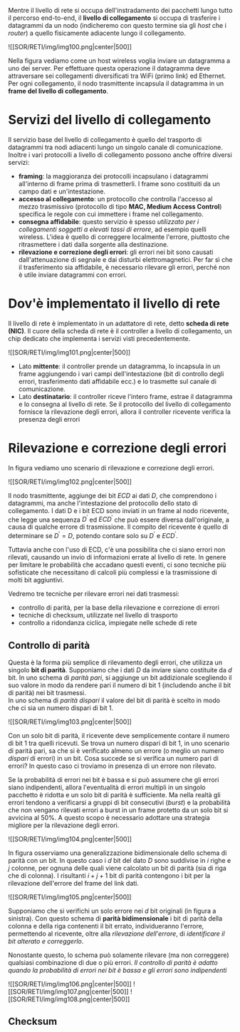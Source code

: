 Mentre il livello di rete si occupa dell'instradamento dei pacchetti lungo tutto il percorso end-to-end, il **livello di collegamento** si occupa di trasferire i datagrammi da un nodo (indicheremo con questo termine sia gli *host* che i *router*) a quello fisicamente adiacente lungo il collegamento.

![[SOR/RETI/img/img100.png|center|500]]

Nella figura vediamo come un host wireless voglia inviare un datagramma a uno dei server. Per effettuare questa operazione il datagramma deve attraversare sei collegamenti diversificati tra WiFi (primo link) ed Ethernet. 
Per ogni collegamento, il nodo trasmittente incapsula il datagramma in un **frame del livello di collegamento**.

# Servizi del livello di collegamento
Il servizio base del livello di collegamento è quello del trasporto di datagrammi tra nodi adiacenti lungo un singolo canale di comunicazione. Inoltre i vari protocolli a livello di collegamento possono anche offrire diversi servizi:
- **framing**: la maggioranza dei protocolli incapsulano i datagrammi all'interno di frame prima di trasmetterli. I frame sono costituiti da un campo dati e un'intestazione.
- **accesso al collegamento**: un protocollo che controlla l'accesso al mezzo trasmissivo (protocollo di tipo **MAC, Medium Access Control**) specifica le regole con cui immettere i frame nel collegamento.
- **consegna affidabile**: questo servizio è spesso *utilizzato per i collegamenti soggetti a elevati tassi di errore*, ad esempio quelli wireless. L'idea è quello di correggere localmente l'errore, piuttosto che ritrasmettere i dati dalla sorgente alla destinazione. 
- **rilevazione e correzione degli errori**: gli errori nei bit sono causati dall'attenuazione di segnale e dai disturbi elettromagnetici. Per far sì che il trasferimento sia affidabile, è necessario rilevare gli errori, perché non è utile inviare datagrammi con errori. 

# Dov'è implementato il livello di rete
Il livello di rete è implementato in un adattatore di rete, detto **scheda di rete (NIC)**. Il cuore della scheda di rete è il controller a livello di collegamento, un chip dedicato che implementa i servizi visti precedentemente.

![[SOR/RETI/img/img101.png|center|500]]

- Lato **mittente**: il controller prende un datagramma, lo incapsula in un frame aggiungendo i vari campi dell'intestazione (bit di controllo degli errori, trasferimento dati affidabile ecc.) e lo trasmette sul canale di comunicazione.
- Lato **destinatario**: il controller riceve l'intero frame, estrae il datagramma e lo consegna al livello di rete. Se il protocollo del livello di collegamento fornisce la rilevazione degli errori, allora il controller ricevente verifica la presenza degli errori

# Rilevazione e correzione degli errori
In figura vediamo uno scenario di rilevazione e correzione degli errori.

![[SOR/RETI/img/img102.png|center|500]]

Il nodo trasmittente, aggiunge dei bit $ECD$ ai dati $D$, che comprendono i datagrammi, ma anche l'intestazione del protocollo dello stato di collegamento. I dati D e i bit ECD sono inviati in un frame al nodo ricevente, che legge una sequenza $D^{'}$ ed $ECD^{'}$ che può essere diversa dall'originale, a causa di qualche errore di trasmissione. 
Il compito del ricevente è quello di determinare se $D^{'}=D$, potendo contare solo su $D^{'}$ e $ECD^{'}$.

Tuttavia anche con l'uso di ECD, c'è una possibilita che ci siano errori non rilevati, causando un invio di informazioni errate al livello di rete. In genere per limitare le probabilità che accadano questi eventi, ci sono tecniche più sofisticate che necessitano di calcoli più  complessi e la trasmissione di molti bit aggiuntivi.

Vedremo tre tecniche per rilevare errori nei dati trasmessi: 
- controllo di parità, per la base della rilevazione e correzione di errori
- tecniche di checksum, utilizzate nel livello di trasporto
- controllo a ridondanza ciclica, impiegate nelle schede di rete

## Controllo di parità
Questa è la forma più semplice di rilevamento degli errori, che utilizza un singolo **bit di parità**. 
Supponiamo che i dati $D$ da inviare siano costituite da $d$ bit. In uno schema di *parità pari*, si aggiunge un bit addizionale scegliendo il suo valore in modo da rendere pari il numero di bit 1 (includendo anche il bit di parità) nei bit trasmessi.  
In uno schema di *parità dispari* il valore del bit di parità è scelto in modo che ci sia un numero dispari di bit 1.

![[SOR/RETI/img/img103.png|center|500]]

Con un solo bit di parità, il ricevente deve semplicemente contare il numero di bit 1 tra quelli ricevuti. Se trova un numero dispari di bit 1, in uno scenario di parità pari, sa che si è verificato almeno un errore (o meglio un numero *dispari* di errori) in un bit.
Cosa succede se si verifica un numero pari di errori? In questo caso ci troviamo in presenza di un errore non rilevato. 

Se la probabilità di errori nei bit è bassa e si può assumere che gli errori siano indipendenti, allora l'eventualità di errori multipli in un singolo pacchetto è ridotta e un solo bit di parità è sufficiente. Ma nella realtà gli errori tendono a verificarsi a gruppi di bit consecutivi (*burst*) e la probabilità che non vengano rilevati errori a burst in un frame protetto da un solo bit si avvicina al 50%. A questo scopo è necessario adottare una strategia migliore per la rilevazione degli errori. 

![[SOR/RETI/img/img104.png|center|500]]

In figura osserviamo una generalizzazione bidimensionale dello schema di parità con un bit. In questo caso i $d$ bit del dato $D$ sono suddivise in $i$ righe e $j$ colonne, per ognuna delle quali viene calcolato un bit di parità (sia di riga che di colonna). 
I risultanti $i+j+1$ bit di parità contengono i bit per la rilevazione dell'errore del frame del link dati. 

![[SOR/RETI/img/img105.png|center|500]]

Supponiamo che si verifichi un solo errore nei $d$ bit originali (in figura a sinistra). Con questo schema di **parità bidimensionale** i bit di parità della colonna e della riga contenenti il bit errato, individueranno l'errore, permettendo al ricevente, oltre alla *rilevazione dell'errore*, di *identificare il bit alterato e correggerlo*. 

Nonostante questo, lo schema può solamente rilevare (ma non correggere) qualsiasi combinazione di due o più errori. *Il controllo di parità è adatto quando la probabilità di errori nei bit è bassa e gli errori sono indipendenti*

![[SOR/RETI/img/img106.png|center|500]]
![[SOR/RETI/img/img107.png|center|500]]
![[SOR/RETI/img/img108.png|center|500]]

## Checksum